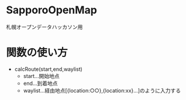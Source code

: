 # SapporoOpenMap
札幌オープンデータハッカソン用
# 関数の使い方
* calcRoute(start,end,waylist)
	* start...開始地点
	* end...到着地点
	* waylist...経由地点[{location:○○},{location:xx}...]のように入力する
